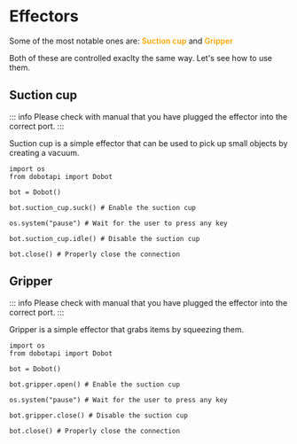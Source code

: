 # Effectors

Some of the most notable ones are: <span style="font-weight: 600; color: orange">Suction cup</span> and <span style="font-weight: 600; color: orange">Gripper</span>

Both of these are controlled exaclty the same way. Let's see how to use them.

## Suction cup

::: info
Please check with manual that you have plugged the effector into the correct port.
:::

Suction cup is a simple effector that can be used to pick up small objects by creating a vacuum.

```python{6,10}
import os
from dobotapi import Dobot

bot = Dobot()

bot.suction_cup.suck() # Enable the suction cup

os.system("pause") # Wait for the user to press any key

bot.suction_cup.idle() # Disable the suction cup

bot.close() # Properly close the connection
```

## Gripper

::: info
Please check with manual that you have plugged the effector into the correct port.
:::

Gripper is a simple effector that grabs items by squeezing them.

```python{6,10}
import os
from dobotapi import Dobot

bot = Dobot()

bot.gripper.open() # Enable the suction cup

os.system("pause") # Wait for the user to press any key

bot.gripper.close() # Disable the suction cup

bot.close() # Properly close the connection
```
